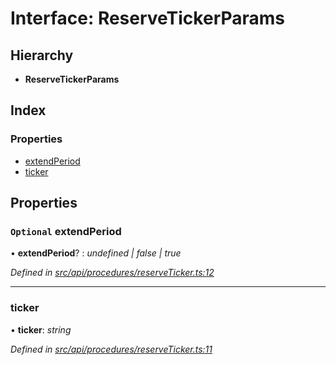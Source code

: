 # Interface: ReserveTickerParams

## Hierarchy

* **ReserveTickerParams**

## Index

### Properties

* [extendPeriod](reservetickerparams.md#optional-extendperiod)
* [ticker](reservetickerparams.md#ticker)

## Properties

### `Optional` extendPeriod

• **extendPeriod**? : *undefined | false | true*

*Defined in [src/api/procedures/reserveTicker.ts:12](https://github.com/PolymathNetwork/polymesh-sdk/blob/0827a10/src/api/procedures/reserveTicker.ts#L12)*

___

###  ticker

• **ticker**: *string*

*Defined in [src/api/procedures/reserveTicker.ts:11](https://github.com/PolymathNetwork/polymesh-sdk/blob/0827a10/src/api/procedures/reserveTicker.ts#L11)*
